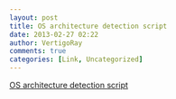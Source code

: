 ```yaml
---
layout: post
title: OS architecture detection script
date: 2013-02-27 02:22
author: VertigoRay
comments: true
categories: [Link, Uncategorized]
---
```

<a href='http://stackoverflow.com/a/15098550/615422'>OS architecture detection script</a>
